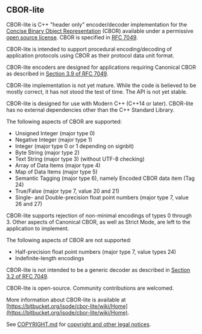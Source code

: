 CBOR-lite
---------

CBOR-lite is C++ "header only" encoder/decoder implementation for
the [Concise Binary Object Representation](https://cbor.io) (CBOR)
available under a permissive [open source license](./COPYRIGHT.md).
CBOR is specified in [RFC 7049](https://tools.ietf.org/html/rfc7049).

CBOR-lite is intended to support procedural encoding/decoding of
application protocols using CBOR as their protocol data unit format.

CBOR-lite encoders are designed for applications requiring Canonical
CBOR as described in [Section 3.9 of RFC
7049](https://tools.ietf.org/html/rfc7049#section-3.9).

CBOR-lite implementation is not yet mature. While the code is believed
to be mostly correct, it has not stood the test of time. The API is not
yet stable.

CBOR-lite is designed for use with Modern C++ (C++14 or later).
CBOR-lite has no external dependencies other than the C++ Standard
Library.

The following aspects of CBOR are supported:

* Unsigned Integer (major type 0)
* Negative Integer (major type 1)
* Integer (major type 0 or 1 depending on signbit)
* Byte String (major type 2)
* Text String (major type 3) (without UTF-8 checking)
* Array of Data Items (major type 4)
* Map of Data Items (major type 5)
* Semantic Tagging (major type 6), namely Encoded CBOR data item (Tag 24)
* True/False (major type 7, value 20 and 21)
* Single- and Double-precision float point numbers (major type 7, value 26 and 27)

CBOR-lite supports rejection of non-minimal encodings of types 0
through 3.  Other aspects of Canonical CBOR, as well as Strict Mode,
are left to the application to implement.

The following aspects of CBOR are not supported:
* Half-precision float point numbers (major type 7, value types 24)
* Indefinite-length encodings

CBOR-lite is not intended to be a generic decoder as described in
[Section 3.2 of RFC 7049](https://tools.ietf.org/html/rfc7049#section-3.2).

CBOR-lite is open-source. Community contributions are welcomed.

More information about CBOR-lite is available at [https://bitbucket.org/isode/cbor-lite/wiki/Home](https://bitbucket.org/isode/cbor-lite/wiki/Home).

See [COPYRIGHT.md](./COPYRIGHT.md) for [copyright and other legal notices](./COPYRIGHT.md).
